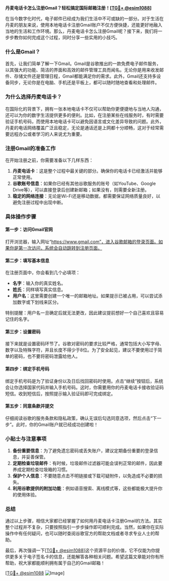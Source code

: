 **丹麦电话卡怎么注册Gmail？轻松搞定国际邮箱注册！[[TG💪+ @esim1088](https://t.me/s/esim1088)]**

在当今数字化时代，电子邮件已经成为我们生活中不可或缺的一部分。对于生活在丹麦的朋友来说，使用本地电话卡注册Gmail账户不仅方便快捷，还能更好地融入当地的生活和工作环境。那么，丹麦电话卡怎么注册Gmail呢？接下来，我们将一步步教你如何完成这个过程，同时分享一些实用的小技巧。

### 什么是Gmail？

首先，让我们简单了解一下Gmail。Gmail是谷歌推出的一款免费电子邮件服务，以其强大的功能、简洁的界面和高效的邮件管理工具而闻名。无论你是用来收发邮件、存储文件还是管理日程，Gmail都能满足你的需求。此外，Gmail还支持多设备同步，无论你是在电脑、手机还是平板上，都可以随时随地查看和处理邮件。

### 为什么选择丹麦电话卡？

在国际化的背景下，拥有一张本地电话卡不仅可以帮助你更便捷地与当地人沟通，还可以为你的数字生活提供更多的便利。比如，在注册某些在线服务时，有时需要验证手机号码，而使用本地电话卡可以避免因语言或文化差异导致的问题。此外，丹麦的电话网络覆盖广泛且稳定，无论是通话还是上网都十分顺畅，这对于经常需要远程办公或者学习的人来说尤为重要。

### 注册Gmail的准备工作

在开始注册之前，你需要准备以下几样东西：

1. **丹麦电话卡**：这是整个过程中最关键的部分。确保你的电话卡已经激活并能够正常使用。
2. **谷歌账号信息**：如果你已经有其他谷歌服务的账号（如YouTube、Google Drive等），可以直接登录后创建新邮箱；如果没有，则需要全新注册。
3. **稳定的网络连接**：无论是Wi-Fi还是移动数据，都需要保证网络质量良好，以避免注册过程中出现中断。

### 具体操作步骤

#### 第一步：访问Gmail官网
打开浏览器，输入网址“https://www.gmail.com”，进入谷歌邮箱的登录页面。如果你是第一次访问，系统会自动跳转到注册页面。

#### 第二步：填写基本信息
在注册页面中，你会看到几个必填项：
- **名字**：输入你的真实姓名。
- **姓氏**：同样填写真实信息。
- **用户名**：这里需要创建一个唯一的邮箱地址。如果提示已被占用，可以尝试添加数字或下划线来区分。

特别提醒：用户名一旦确定后就无法更改，因此建议提前想好一个自己喜欢且容易记住的名字。

#### 第三步：设置密码
接下来就是设置密码环节了。谷歌对密码的要求比较严格，通常包括大小写字母、数字以及特殊字符，并且长度不得少于8位。为了安全起见，建议不要使用过于简单的密码，也不要将密码泄露给他人。

#### 第四步：绑定手机号码
绑定手机号码是为了验证身份以及日后找回密码时使用。点击“继续”按钮后，系统会让你选择国家代码并输入手机号码。这时，你需要用你的丹麦电话卡接收验证码短信。收到短信后，按照提示输入验证码即可完成绑定。

#### 第五步：同意条款并提交
仔细阅读谷歌的服务条款和隐私政策，确认无误后勾选同意选项，然后点击“下一步”。此时，你的Gmail账户就已经成功创建啦！

### 小贴士与注意事项

1. **备份重要信息**：为了避免遗忘密码或丢失账户，建议定期备份重要的登录信息，并妥善保管。
2. **定期检查垃圾邮件**：有时候，垃圾邮件过滤器可能会误判正常的邮件，因此要养成定期检查垃圾箱的习惯。
3. **保护个人信息**：不要随意点击不明链接或下载可疑附件，以免造成不必要的损失。
4. **利用谷歌提供的附加功能**：例如语音搜索、离线模式等，这些都能极大提升你的使用体验。

### 总结

通过以上步骤，相信大家都已经掌握了如何用丹麦电话卡注册Gmail的方法。其实整个过程并不复杂，只要按照指引一步步操作即可顺利完成。当然，如果你在实际操作中有任何疑问，也可以随时查阅谷歌官方的帮助文档或者寻求专业人士的帮助。

最后，再次强调一下[[TG💪+ @esim1088](https://t.me/s/esim1088)]这个资源平台的价值，它不仅能为你提供更多关于电子签名卡的信息，还能解答各种相关问题。希望这篇文章能对你有所帮助，祝大家都能顺利拥有属于自己的Gmail邮箱！

[[TG💪+ @esim1088](https://t.me/s/esim1088) ![Image](https://i.postimg.cc/4NQfJmqS/Snipaste-2025-05-13-00-14-12.png)]